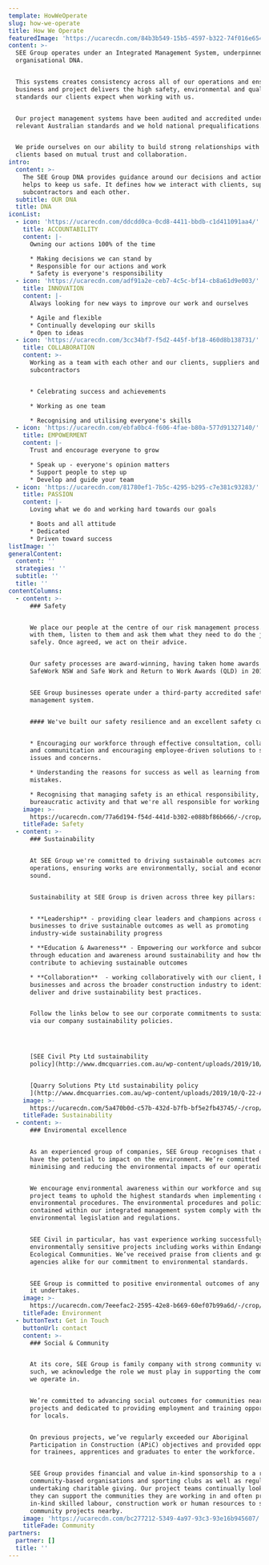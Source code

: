 ```yaml
---
template: HowWeOperate
slug: how-we-operate
title: How We Operate
featuredImage: 'https://ucarecdn.com/84b3b549-15b5-4597-b322-74f016e65422/'
content: >-
  SEE Group operates under an Integrated Management System, underpinned by our
  organisational DNA. 


  This systems creates consistency across all of our operations and ensures each
  business and project delivers the high safety, environmental and quality
  standards our clients expect when working with us. 


  Our project management systems have been audited and accredited under the
  relevant Australian standards and we hold national prequalifications. 


  We pride ourselves on our ability to build strong relationships with our
  clients based on mutual trust and collaboration.
intro:
  content: >-
    The SEE Group DNA provides guidance around our decisions and actions and
    helps to keep us safe. It defines how we interact with clients, suppliers,
    subcontractors and each other.
  subtitle: OUR DNA
  title: DNA
iconList:
  - icon: 'https://ucarecdn.com/ddcdd0ca-0cd8-4411-bbdb-c1d411091aa4/'
    title: ACCOUNTABILITY
    content: |-
      Owning our actions 100% of the time 

      * Making decisions we can stand by 
      * Responsible for our actions and work 
      * Safety is everyone's responsibility
  - icon: 'https://ucarecdn.com/adf91a2e-ceb7-4c5c-bf14-cb8a61d9e003/'
    title: INNOVATION
    content: |-
      Always looking for new ways to improve our work and ourselves

      * Agile and flexible 
      * Continually developing our skills
      * Open to ideas
  - icon: 'https://ucarecdn.com/3cc34bf7-f5d2-445f-bf18-460d8b138731/'
    title: COLLABORATION
    content: >-
      Working as a team with each other and our clients, suppliers and
      subcontractors 


      * Celebrating success and achievements 

      * Working as one team 

      * Recognising and utilising everyone's skills
  - icon: 'https://ucarecdn.com/ebfa0bc4-f606-4fae-b80a-577d91327140/'
    title: EMPOWERMENT
    content: |-
      Trust and encourage everyone to grow 

      * Speak up - everyone's opinion matters 
      * Support people to step up 
      * Develop and guide your team
  - icon: 'https://ucarecdn.com/81780ef1-7b5c-4295-b295-c7e381c93283/'
    title: PASSION
    content: |-
      Loving what we do and working hard towards our goals 

      * Boots and all attitude 
      * Dedicated 
      * Driven toward success
listImage: ''
generalContent:
  content: ''
  strategies: ''
  subtitle: ''
  title: ''
contentColumns:
  - content: >-
      ### Safety


      We place our people at the centre of our risk management process. We talk
      with them, listen to them and ask them what they need to do the job
      safely. Once agreed, we act on their advice. 


      Our safety processes are award-winning, having taken home awards at the
      SafeWork NSW and Safe Work and Return to Work Awards (QLD) in 2018. 


      SEE Group businesses operate under a third-party accredited safety
      management system.


      #### We've built our safety resilience and an excellent safety culture by:


      * Encouraging our workforce through effective consultation, collaboration
      and communitcation and encouraging employee-driven solutions to safety
      issues and concerns. 

      * Understanding the reasons for success as well as learning from our
      mistakes. 

      * Recognising that managing safety is an ethical responsibility, not a
      bureaucratic activity and that we're all responsible for working safely.
    image: >-
      https://ucarecdn.com/77a6d194-f54d-441d-b302-e088bf86b666/-/crop/1265x844/207,139/-/preview/
    titleFade: Safety
  - content: >-
      ### Sustainability


      At SEE Group we're committed to driving sustainable outcomes across our
      operations, ensuring works are environmentally, social and economically
      sound. 


      Sustainability at SEE Group is driven across three key pillars: 


      * **Leadership** - providing clear leaders and champions across our
      businesses to drive sustainable outcomes as well as promoting
      industry-wide sustainability progress

      * **Education & Awareness** - Empowering our workforce and subcontractors
      through education and awareness around sustainability and how their works
      contribute to achieving sustainable outcomes

      * **Collaboration**  - working collaboratively with our client, between
      businesses and across the broader construction industry to identify,
      deliver and drive sustainability best practices. 


      Follow the links below to see our corporate commitments to sustainability
      via our company sustainability policies. 




      [SEE Civil Pty Ltd sustainability
      policy](http://www.dmcquarries.com.au/wp-content/uploads/2019/10/22-A1-26-Sustainability-Policy.pdf)


      [Quarry Solutions Pty Ltd sustainability policy
      ](http://www.dmcquarries.com.au/wp-content/uploads/2019/10/Q-22-A1-26-Sustainability-Policy.pdf)
    image: >-
      https://ucarecdn.com/5a470b0d-c57b-432d-b7fb-bf5e2fb43745/-/crop/1800x937/0,155/-/preview/
    titleFade: Sustainability
  - content: >-
      ### Enviromental excellence


      As an experienced group of companies, SEE Group recognises that our works
      have the potential to impact on the environment. We’re committed to
      minimising and reducing the environmental impacts of our operations.


      We encourage environmental awareness within our workforce and support
      project teams to uphold the highest standards when implementing our
      environmental procedures. The environmental procedures and policies
      contained within our integrated management system comply with the relevant
      environmental legislation and regulations. 


      SEE Civil in particular, has vast experience working successfully on
      environmentally sensitive projects including works within Endangered
      Ecological Communities. We’ve received praise from clients and government
      agencies alike for our commitment to environmental standards. 


      SEE Group is committed to positive environmental outcomes of any projects
      it undertakes.
    image: >-
      https://ucarecdn.com/7eeefac2-2595-42e8-b669-60ef07b99a6d/-/crop/575x442/0,104/-/preview/
    titleFade: Environment
  - buttonText: Get in Touch
    buttonUrl: contact
    content: >-
      ### Social & Community


      At its core, SEE Group is family company with strong community values. As
      such, we acknowledge the role we must play in supporting the communities
      we operate in. 


      We’re committed to advancing social outcomes for communities nearby to our
      projects and dedicated to providing employment and training opportunities
      for locals. 


      On previous projects, we’ve regularly exceeded our Aboriginal
      Participation in Construction (APiC) objectives and provided opportunities
      for trainees, apprentices and graduates to enter the workforce. 


      SEE Group provides financial and value in-kind sponsorship to a range of
      community-based organisations and sporting clubs as well as regularly
      undertaking charitable giving. Our project teams continually look for ways
      they can support the communities they are working in and often provide
      in-kind skilled labour, construction work or human resources to support
      community projects nearby.
    image: 'https://ucarecdn.com/bc277212-5349-4a97-93c3-93e16b945607/'
    titleFade: Community
partners:
  partner: []
  title: ''
---
```


